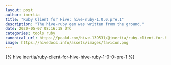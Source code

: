 ```yaml
---
layout: post
author: inertia
title: "Ruby Client for Hive: hive-ruby-1.0.0.pre.1"
description: "The hive-ruby gem was written from the ground."
date: 2020-05-07 08:16:18 UTC
categories: tools ruby
canonical_url: https://peakd.com/hive-139531/@inertia/ruby-client-for-hive-hive-ruby-1-0-0-pre-1
image: https://hivedocs.info/assets/images/favicon.png
---
```

{% hive inertia/ruby-client-for-hive-hive-ruby-1-0-0-pre-1 %}
